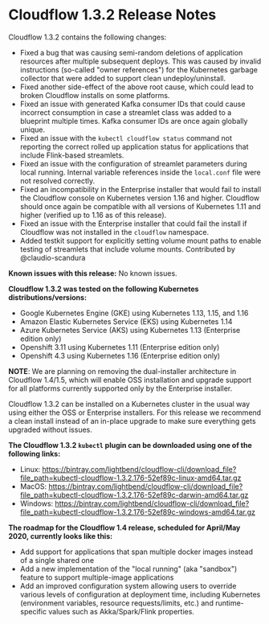 # Cloudflow 1.3.2 Release Notes

Cloudflow 1.3.2 contains the following changes:

- Fixed a bug that was causing semi-random deletions of application resources after multiple subsequent deploys. This was caused by invalid instructions (so-called "owner references") for the Kubernetes garbage collector that were added to support clean undeploy/uninstall.
- Fixed another side-effect of the above root cause, which could lead to broken Cloudflow installs on some platforms.
- Fixed an issue with generated Kafka consumer IDs that could cause incorrect consumption in case a streamlet class was added to a blueprint multiple times. Kafka consumer IDs are once again globally unique.
- Fixed an issue with the `kubectl cloudflow status` command not reporting the correct rolled up application status for applications that include Flink-based streamlets.
- Fixed an issue with the configuration of streamlet parameters during local running. Internal variable references inside the `local.conf` file were not resolved correctly.
- Fixed an incompatibility in the Enterprise installer that would fail to install the Cloudflow console on Kubernetes version 1.16 and higher. Cloudflow should once again be compatible with all versions of Kubernetes 1.11 and higher (verified up to 1.16 as of this release).
- Fixed an issue with the Enterprise installer that could fail the install if Cloudflow was not installed in the `cloudflow` namespace.
- Added testkit support for explicitly setting volume mount paths to enable testing of streamlets that include volume mounts. Contributed by @claudio-scandura

**Known issues with this release:**
No known issues.


**Cloudflow 1.3.2 was tested on the following Kubernetes distributions/versions:**

- Google Kubernetes Engine (GKE) using Kubernetes 1.13, 1.15, and 1.16
- Amazon Elastic Kubernetes Service (EKS) using Kubernetes 1.14
- Azure Kubernetes Service (AKS) using Kubernetes 1.13 (Enterprise edition only)
- Openshift 3.11 using Kubernetes 1.11 (Enterprise edition only)
- Openshift 4.3 using Kubernetes 1.16 (Enterprise edition only)

**NOTE**: We are planning on removing the dual-installer architecture in Cloudflow 1.4/1.5, which will enable OSS installation and upgrade support for all platforms currently supported only by the Enterprise installer.

Cloudflow 1.3.2 can be installed on a Kubernetes cluster in the usual way using either the OSS or Enterprise installers. For this release we recommend a clean install instead of an in-place upgrade to make sure everything gets upgraded without issues.

**The Cloudflow 1.3.2 `kubectl` plugin can be downloaded using one of the following links:**

- Linux: https://bintray.com/lightbend/cloudflow-cli/download_file?file_path=kubectl-cloudflow-1.3.2.176-52ef89c-linux-amd64.tar.gz
- MacOS: https://bintray.com/lightbend/cloudflow-cli/download_file?file_path=kubectl-cloudflow-1.3.2.176-52ef89c-darwin-amd64.tar.gz
- Windows: https://bintray.com/lightbend/cloudflow-cli/download_file?file_path=kubectl-cloudflow-1.3.2.176-52ef89c-windows-amd64.tar.gz

**The roadmap for the Cloudflow 1.4 release, scheduled for April/May 2020, currently looks like this:**

- Add support for applications that span multiple docker images instead of a single shared one
- Add a new implementation of the "local running" (aka "sandbox") feature to support multiple-image applications
- Add an improved configuration system allowing users to override various levels of configuration at deployment time, including Kubernetes (environment variables, resource requests/limits, etc.) and runtime-specific values such as Akka/Spark/Flink properties.
